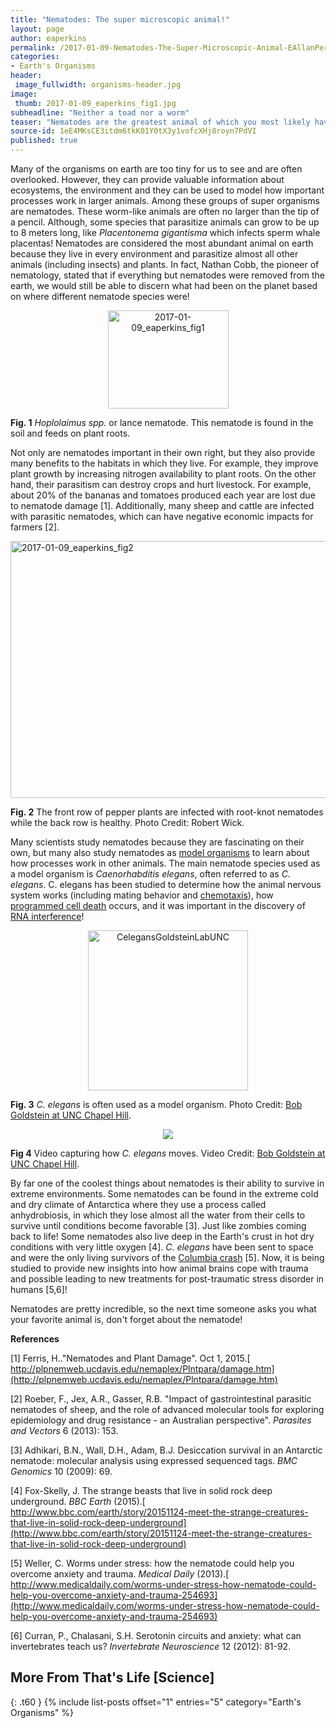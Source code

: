 ```yaml
---
title: "Nematodes: The super microscopic animal!"
layout: page
author: eaperkins
permalink: /2017-01-09-Nematodes-The-Super-Microscopic-Animal-EAllanPerkins/
categories:
- Earth's Organisms
header:
 image_fullwidth: organisms-header.jpg
image:
 thumb: 2017-01-09_eaperkins_fig1.jpg
subheadline: "Neither a toad nor a worm"
teaser: "Nematodes are the greatest animal of which you most likely have never heard!"
source-id: 1eE4MKsCE3itdm6tkK01Y0tX3y1vofcXHj8royn7PdVI
published: true
---
```


Many of the organisms on earth are too tiny for us to see and are often overlooked.  However, they can provide valuable information about ecosystems, the environment and they can be used to model how important processes work in larger animals. Among these groups of super organisms are nematodes. These worm-like animals are often no larger than the tip of a pencil.  Although, some species that parasitize animals can grow to be up to 8 meters long, like *Placentonema gigantisma* which infects sperm whale placentas!  Nematodes are considered the most abundant animal on earth because they live in every environment and parasitize almost all other animals (including insects) and plants.  In fact, Nathan Cobb, the pioneer of nematology, stated that if everything but nematodes were removed from the earth, we would still be able to discern what had been on the planet based on where different nematode species were!

<div style="text-align:center"><a data-flickr-embed="true"  href="https://www.flickr.com/photos/139839751@N06/31399056263" title="2017-01-09_eaperkins_fig1"><img src="https://c8.staticflickr.com/1/651/31399056263_ea5bf130c1_o.jpg" width="193" height="157" alt="2017-01-09_eaperkins_fig1"></a><script async src="//embedr.flickr.com/assets/client-code.js" charset="utf-8"></script></div>

**Fig. 1**  *Hoplolaimus spp.* or lance nematode.  This nematode is found in the soil and feeds on plant roots. 

Not only are nematodes important in their own right, but they also provide many benefits to the habitats in which they live. For example, they  improve plant growth by increasing nitrogen availability to plant roots.  On the other hand, their parasitism can destroy crops and hurt livestock. For example, about 20% of the bananas and tomatoes produced each year are lost due to nematode damage [1].  Additionally, many sheep and cattle are infected with parasitic nematodes, which can have negative economic impacts for farmers [2]. 

<a data-flickr-embed="true"  href="https://www.flickr.com/photos/139839751@N06/32171400186/in/dateposted-friend/" title="2017-01-09_eaperkins_fig2"><img src="https://c3.staticflickr.com/1/728/32171400186_02c5620cba_z.jpg" width="640" height="411" alt="2017-01-09_eaperkins_fig2"></a><script async src="//embedr.flickr.com/assets/client-code.js" charset="utf-8"></script>

**Fig. 2**  The front row of pepper plants are infected with root-knot nematodes while the back row is healthy. Photo Credit: Robert Wick.

Many scientists study nematodes because they are fascinating on their own, but many also study nematodes as [model organisms](https://en.wikipedia.org/wiki/Model_organism) to learn about how processes work in other animals. The main nematode species used as a model organism is *Caenorhabditis elegans*, often referred to as *C. elegans*.  C. elegans has been studied to determine how the animal nervous system works (including mating behavior and [chemotaxis](https://en.wikipedia.org/wiki/Chemotaxis)), how [programmed cell death](http://www.ncbi.nlm.nih.gov/books/NBK26873/) occurs, and it was important in the discovery of[ RNA interference](http://www.nature.com/nrg/multimedia/rnai/animation/index.html)! 

<div style="text-align:center"><img width="256" alt="CelegansGoldsteinLabUNC" src="https://upload.wikimedia.org/wikipedia/commons/6/6a/CelegansGoldsteinLabUNC.jpg"/></div>

**Fig. 3**  *C. elegans* is often used as a model organism. Photo Credit: [Bob Goldstein at UNC Chapel Hill](https://en.wikipedia.org/wiki/Caenorhabditis_elegans#/media/File:CelegansGoldsteinLabUNC.jpg).

<div style="text-align:center"><img src="https://upload.wikimedia.org/wikipedia/commons/b/be/CrawlingCelegans.gif"></div>

**Fig 4**  Video capturing how *C. elegans* moves. Video Credit: [Bob Goldstein at UNC Chapel Hill](https://en.wikipedia.org/wiki/Caenorhabditis_elegans#/media/File:CrawlingCelegans.gif).

By far one of the coolest things about nematodes is their ability to survive in extreme environments.  Some nematodes can be found in the extreme cold and dry climate of Antarctica where they use a process called anhydrobiosis, in which they lose almost all the water from their cells to survive until conditions become favorable [3].  Just like zombies coming back to life! Some nematodes also live deep in the Earth's crust in hot dry conditions with very little oxygen [4].  *C. elegans* have been sent to space and were the only living survivors of the [Columbia crash](http://news.stanford.edu/news/2004/february4/worms-24.html) [5].  Now, it is being studied to provide new insights into how animal brains cope with trauma and possible leading to new treatments for post-traumatic stress disorder in humans [5,6]!

Nematodes are pretty incredible, so the next time someone asks you what your favorite animal is, don't forget about the nematode!

**References**

[1] Ferris, H.."Nematodes and Plant Damage". Oct 1, 2015.[ http://plpnemweb.ucdavis.edu/nemaplex/Plntpara/damage.htm](http://plpnemweb.ucdavis.edu/nemaplex/Plntpara/damage.htm)

[2] Roeber, F., Jex, A.R., Gasser, R.B. "Impact of gastrointestinal parasitic nematodes of sheep, and the role of advanced molecular tools for exploring epidemiology and drug resistance - an Australian perspective". *Parasites and Vectors* 6 (2013): 153.

[3] Adhikari, B.N., Wall, D.H., Adam, B.J. Desiccation survival in an Antarctic nematode: molecular analysis using expressed sequenced tags. *BMC Genomics* 10 (2009): 69.

[4] Fox-Skelly, J. The strange beasts that live in solid rock deep underground. *BBC Earth* (2015).[ http://www.bbc.com/earth/story/20151124-meet-the-strange-creatures-that-live-in-solid-rock-deep-underground](http://www.bbc.com/earth/story/20151124-meet-the-strange-creatures-that-live-in-solid-rock-deep-underground)

[5] Weller, C. Worms under stress: how the nematode could help you overcome anxiety and trauma. *Medical Daily* (2013).[ http://www.medicaldaily.com/worms-under-stress-how-nematode-could-help-you-overcome-anxiety-and-trauma-254693](http://www.medicaldaily.com/worms-under-stress-how-nematode-could-help-you-overcome-anxiety-and-trauma-254693)

[6] Curran, P., Chalasani, S.H. Serotonin circuits and anxiety: what can invertebrates teach us? *Invertebrate Neuroscience* 12 (2012): 81-92.

## More From That's Life [Science]
{: .t60 }
{% include list-posts offset="1" entries="5" category="Earth's Organisms" %}
